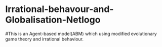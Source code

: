 # Irrational-behavour-and-Globalisation-Netlogo

#This is an Agent-based model(ABM) which using modified evolutionary game theory and irrational behaviour.
